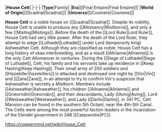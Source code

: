|**House Cett**|
|-|-|
|**Type**|Family|
|**Era**|[[Final Empire\|Final Empire]]|
|**World of Origin**|[[Scadrial\|Scadrial]]|
|**Universe**|[[Cosmere\|Cosmere]]|

**House Cett** is a noble house on [[Scadrial\|Scadrial]]. Despite its nobility, House Cett is unable to produce any [[Allomancy\|Mistborns]], and only a few [[Misting\|Mistings]]. Before the death of the [[Lord Ruler\|Lord Ruler]], House Cett had very little power. After the death of the Lord Ruler, they attempt to siege [[Luthadel\|Luthadel]] under Lord (temporarily king) Ashweather Cett. Although they are classified as noble, House Cett has a long history of skaa interbreeding, and as a result [[Allrianne\|Allrianne]] is the only Cett Allomancer in centuries. During the [[Siege of Luthadel\|Siege of Luthadel]], Cett, his family and his servants take up residence in [[Keep Hasting\|Keep Hasting]]. Their small army of 200 soldiers and [[Hazekiller\|hazekillers]] is attacked and destroyed one night by [[Vin\|Vin]] and [[Zane\|Zane]], in an attempt to try to confirm Vin's suspicion that Ashweather is secretly a Mistborn.
Members include [[Ashweather\|Ashweather]], his children [[Allrianne\|Allrianne]] and [[Gneorndin\|Gneorndin]], and their descendants, Lady [[Aving\|Aving]], Lord [[Westweather\|Westweather]], and Lady [[Darlin\|Darlin]].
in 341 PC, Cett Mansion can be found in the southern 5th Octant, near the 4th-5th Canal. The Cetts were among the most powerful faction leaders in the incarnation of the Elendel government in 348 [[Catacendre\|PC]].



https://coppermind.net/wiki/House_Cett